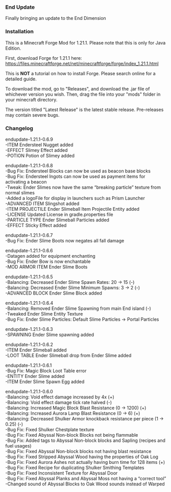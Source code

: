 ### End Update 

Finally bringing an update to the End Dimension

### Installation

This is a Minecraft Forge Mod for 1.21.1. Please note that this is only for Java Edition.

First, download Forge for 1.21.1 here: https://files.minecraftforge.net/net/minecraftforge/forge/index_1.21.1.html

This is **NOT** a tutorial on how to install Forge. Please search online for a detailed guide.

To download the mod, go to "Releases", and download the .jar file of whichever version you wish. Then, drag the file into your "mods" folder in your minecraft directory.

The version titled "Latest Release" is the latest stable release. Pre-releases may contain severe bugs.

### Changelog

endupdate-1.21.1-0.6.9 <br/>
-ITEM Endersteel Nugget added <br/>
-EFFECT Slimey Effect added <br/>
-POTION Potion of Slimey added <br/>

endupdate-1.21.1-0.6.8 <br/>
-Bug Fix: Endersteel Blocks can now be used as beacon base blocks<br/>
-Bug Fix: Endersteel Ingots can now be used as payment items for activating a beacon<br/>
-Tweak: Ender Slimes now have the same “breaking particle” texture from normal slimes <br/>
-Added a logoFile for display in launchers such as Prism Launcher <br/>
-ADVANCED ITEM Slingshot added <br/>
-ITEM PROJECTILE Ender Slimeball Item Projectile Entity added <br/>
-LICENSE Updated License in gradle.properties file <br/>
-PARTICLE TYPE Ender Slimeball Particles added <br/>
-EFFECT Sticky Effect added <br/>

endupdate-1.21.1-0.6.7 <br/>
-Bug Fix: Ender Slime Boots now negates all fall damage <br/>

endupdate-1.21.1-0.6.6 <br/>
-Datagen added for equipment enchanting <br/>
-Bug Fix: Ender Bow is now enchantable <br/>
-MOD ARMOR ITEM Ender Slime Boots <br/>

endupdate-1.21.1-0.6.5 <br/>
-Balancing: Decreased Ender Slime Spawn Rates: 20 -> 15 (-) <br/>
-Balancing: Decreased Ender Slime Minimum Spawns: 3 -> 2 (-) <br/>
-ADVANCED BLOCK Ender Slime Block added <br/>

endupdate-1.21.1-0.6.4 <br/>
-Balancing: Removed Ender Slime Spawning from main End island (-) <br/>
-Tweaked Ender Slime Entity Texture <br/>
-Bug Fix: Ender Slime Particles: Default Slime Particles -> Portal Particles <br/>

endupdate-1.21.1-0.6.3 <br/>
-SPAWNING Ender Slime spawning added <br/>

endupdate-1.21.1-0.6.2 <br/>
-ITEM Ender Slimeball added <br/>
-LOOT TABLE Ender Slimeball drop from Ender Slime added <br/>


endupdate-1.21.1-0.6.1 <br/>
-Bug Fix: Magic Block Loot Table error <br/>
-ENTITY Ender Slime added <br/>
-ITEM Ender Slime Spawn Egg added <br/>

endupdate-1.21.1-0.6.0 <br/>
-Balancing: Void effect damage increased by 4x (+) <br/>
-Balancing: Void effect damage tick rate halved (-) <br/>
-Balancing: Increased Magic Block Blast Resistance (0 -> 1200) (+) <br/>
-Balancing: Increased Aurora Lamp Blast Resistance (0 -> 6) (+) <br/>
-Balancing: Decreased Shulker Armor knockback resistance per piece (1 -> 0.25) (-) <br/>
-Bug Fix: Fixed Shulker Chestplate texture <br/>
-Bug Fix: Fixed Abyssal Non-block Blocks not being flammable <br/>
-Bug Fix: Added tags to Abyssal Non-block blocks and Sapling (recipes and fuel usages) <br/>
-Bug Fix: Fixed Abyssal Non-block blocks not having blast resistance <br/>
-Bug Fix: Fixed Stripped Abyssal Wood having the properties of Oak Log <br/>
-Bug Fix: Fixed Aurora Ashes not actually having burn time for 128 items (+) <br/>
-Bug Fix: Fixed Recipe for duplicating Shulker Smithing Templates <br/>
-Bug Fix: Fixed Inconsistent Texture for Abyssal Door <br/>
-Bug Fix: Fixed Abyssal Planks and Abyssal Moss not having a “correct tool” <br/>
-Changed sound of Abyssal Blocks to Oak Wood sounds instead of Warped <br/>
